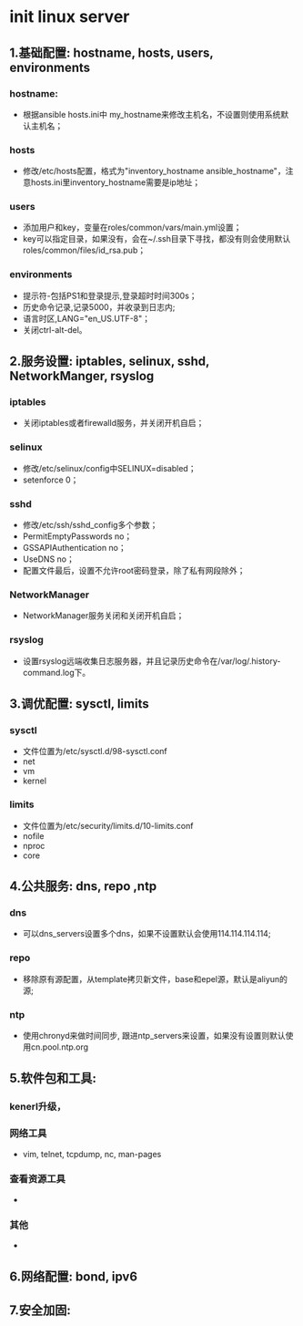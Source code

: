 # init linux server
## 1.基础配置: hostname, hosts, users, environments
### hostname: 
  - 根据ansible hosts.ini中 my_hostname来修改主机名，不设置则使用系统默认主机名；
### hosts
  - 修改/etc/hosts配置，格式为"inventory_hostname  ansible_hostname"，注意hosts.ini里inventory_hostname需要是ip地址；
### users
  - 添加用户和key，变量在roles/common/vars/main.yml设置；
  - key可以指定目录，如果没有，会在~/.ssh目录下寻找，都没有则会使用默认roles/common/files/id_rsa.pub；
### environments
  - 提示符-包括PS1和登录提示,登录超时时间300s；
  - 历史命令记录,记录5000，并收录到日志内;
  - 语言时区,LANG="en_US.UTF-8"；
  - 关闭ctrl-alt-del。

## 2.服务设置: iptables, selinux, sshd, NetworkManger, rsyslog
### iptables
  - 关闭iptables或者firewalld服务，并关闭开机自启； 
### selinux
  - 修改/etc/selinux/config中SELINUX=disabled；
  - setenforce 0；
### sshd
  - 修改/etc/ssh/sshd_config多个参数；
  - PermitEmptyPasswords no；
  - GSSAPIAuthentication no；
  - UseDNS no；
  - 配置文件最后，设置不允许root密码登录，除了私有网段除外；
### NetworkManager
  - NetworkManager服务关闭和关闭开机自启；
### rsyslog
  - 设置rsyslog远端收集日志服务器，并且记录历史命令在/var/log/.history-command.log下。
## 3.调优配置: sysctl, limits
### sysctl
  - 文件位置为/etc/sysctl.d/98-sysctl.conf
  - net
  - vm
  - kernel
### limits
  - 文件位置为/etc/security/limits.d/10-limits.conf
  - nofile
  - nproc
  - core
## 4.公共服务: dns, repo ,ntp
### dns
  - 可以dns_servers设置多个dns，如果不设置默认会使用114.114.114.114;
### repo
  - 移除原有源配置，从template拷贝新文件，base和epel源，默认是aliyun的源;
### ntp
  - 使用chronyd来做时间同步, 跟进ntp_servers来设置，如果没有设置则默认使用cn.pool.ntp.org

## 5.软件包和工具: 
### kenerl升级，
### 网络工具
  - vim, telnet, tcpdump, nc, man-pages 
### 查看资源工具
  - 
### 其他
  - 
## 6.网络配置: bond, ipv6

## 7.安全加固: 

